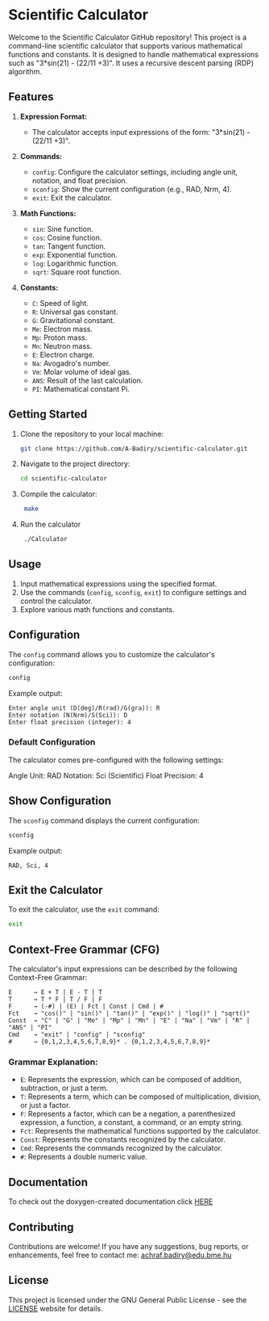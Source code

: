 # Scientific Calculator

Welcome to the Scientific Calculator GitHub repository! This project is a command-line scientific calculator that supports various mathematical functions and constants. It is designed to handle mathematical expressions such as "3*sin(21) - (22/11 +3)". It uses a recursive descent parsing (RDP) algorithm.

## Features

1. **Expression Format:**
   - The calculator accepts input expressions of the form: "3*sin(21) - (22/11 +3)".

2. **Commands:**
   - `config`: Configure the calculator settings, including angle unit, notation, and float precision.
   - `sconfig`: Show the current configuration (e.g., RAD, Nrm, 4).
   - `exit`: Exit the calculator.

3. **Math Functions:**
   - `sin`: Sine function.
   - `cos`: Cosine function.
   - `tan`: Tangent function.
   - `exp`: Exponential function.
   - `log`: Logarithmic function.
   - `sqrt`: Square root function.

4. **Constants:**
   - `C`: Speed of light.
   - `R`: Universal gas constant.
   - `G`: Gravitational constant.
   - `Me`: Electron mass.
   - `Mp`: Proton mass.
   - `Mn`: Neutron mass.
   - `E`: Electron charge.
   - `Na`: Avogadro's number.
   - `Vm`: Molar volume of ideal gas.
   - `ANS`: Result of the last calculation.
   - `PI`: Mathematical constant Pi.

## Getting Started

1. Clone the repository to your local machine:

   ```bash
   git clone https://github.com/A-Badiry/scientific-calculator.git
   ```

2. Navigate to the project directory:

   ```bash
   cd scientific-calculator
   ```

3. Compile the calculator:

   ```bash
    make
   ```
4. Run the calculator

   ```bash
    ./Calculator
   ```

## Usage

1. Input mathematical expressions using the specified format.
2. Use the commands (`config`, `sconfig`, `exit`) to configure settings and control the calculator.
3. Explore various math functions and constants.

## Configuration

The `config` command allows you to customize the calculator's configuration:

```bash
config
```

Example output:

```
Enter angle unit (D(deg)/R(rad)/G(gra)): R
Enter notation (N(Nrm)/S(Sci)): D
Enter float precision (integer): 4
```
### Default Configuration

The calculator comes pre-configured with the following settings:

Angle Unit: RAD
Notation: Sci (Scientific)
Float Precision: 4

## Show Configuration

The `sconfig` command displays the current configuration:

```bash
sconfig
```

Example output:

```
RAD, Sci, 4
```

## Exit the Calculator

To exit the calculator, use the `exit` command:

```bash
exit
```
## Context-Free Grammar (CFG)

The calculator's input expressions can be described by the following Context-Free Grammar:

```
E      → E + T | E - T | T
T      → T * F | T / F | F
F      → (-#) | (E) | Fct | Const | Cmd | #
Fct    → "cos()" | "sin()" | "tan()" | "exp()" | "log()" | "sqrt()"
Const  → "C" | "G" | "Me" | "Mp" | "Mn" | "E" | "Na" | "Vm" | "R" | "ANS" | "PI"
Cmd    → "exit" | "config" | "sconfig"
#      → {0,1,2,3,4,5,6,7,8,9}* . {0,1,2,3,4,5,6,7,8,9}*
```

### Grammar Explanation:

- `E`: Represents the expression, which can be composed of addition, subtraction, or just a term.
- `T`: Represents a term, which can be composed of multiplication, division, or just a factor.
- `F`: Represents a factor, which can be a negation, a parenthesized expression, a function, a constant, a command, or an empty string.
- `Fct`: Represents the mathematical functions supported by the calculator.
- `Const`: Represents the constants recognized by the calculator.
- `Cmd`: Represents the commands recognized by the calculator.
- `#`: Represents a double numeric value.

## Documentation

To check out the doxygen-created documentation click [HERE](https://a-badiry.github.io/Scientific-Calculator/index.html)

## Contributing

Contributions are welcome! If you have any suggestions, bug reports, or enhancements, feel free to contact me: achraf.badiry@edu.bme.hu

## License

This project is licensed under the GNU General Public License - see the [LICENSE](https://www.gnu.org/licenses/gpl-3.0.html) website for details.